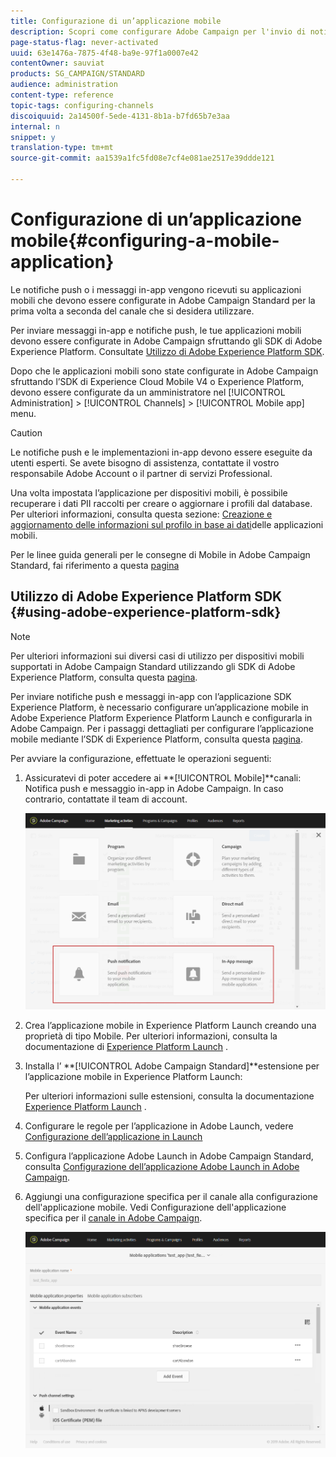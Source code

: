 ```yaml
---
title: Configurazione di un’applicazione mobile
description: Scopri come configurare Adobe Campaign per l'invio di notifiche push o messaggi in-app tramite SDK V4 o l'SDK della piattaforma Experience.
page-status-flag: never-activated
uuid: 63e1476a-7875-4f48-ba9e-97f1a0007e42
contentOwner: sauviat
products: SG_CAMPAIGN/STANDARD
audience: administration
content-type: reference
topic-tags: configuring-channels
discoiquuid: 2a14500f-5ede-4131-8b1a-b7fd65b7e3aa
internal: n
snippet: y
translation-type: tm+mt
source-git-commit: aa1539a1fc5fd08e7cf4e081ae2517e39ddde121

---
```



# Configurazione di un’applicazione mobile{#configuring-a-mobile-application}

Le notifiche push o i messaggi in-app vengono ricevuti su applicazioni mobili che devono essere configurate in Adobe Campaign Standard per la prima volta a seconda del canale che si desidera utilizzare.

Per inviare messaggi in-app e notifiche push, le tue applicazioni mobili devono essere configurate in Adobe Campaign sfruttando gli SDK di Adobe Experience Platform. Consultate [Utilizzo di Adobe Experience Platform SDK](#using-adobe-experience-platform-sdk).

Dopo che le applicazioni mobili sono state configurate in Adobe Campaign sfruttando l’SDK di Experience Cloud Mobile V4 o Experience Platform, devono essere configurate da un amministratore nel [!UICONTROL Administration] > [!UICONTROL Channels] > [!UICONTROL Mobile app] menu.

>[!CAUTION]
>
>Le notifiche push e le implementazioni in-app devono essere eseguite da utenti esperti. Se avete bisogno di assistenza, contattate il vostro responsabile Adobe Account o il partner di servizi Professional.

Una volta impostata l’applicazione per dispositivi mobili, è possibile recuperare i dati PII raccolti per creare o aggiornare i profili dal database. Per ulteriori informazioni, consulta questa sezione: [Creazione e aggiornamento delle informazioni sul profilo in base ai dati](../../channels/using/updating-profile-with-mobile-app-data.md)delle applicazioni mobili.

Per le linee guida generali per le consegne di Mobile in Adobe Campaign Standard, fai riferimento a questa [pagina](https://helpx.adobe.com/campaign/kb/acs-mobile.html)

## Utilizzo di Adobe Experience Platform SDK {#using-adobe-experience-platform-sdk}

>[!Note]
>
>Per ulteriori informazioni sui diversi casi di utilizzo per dispositivi mobili supportati in Adobe Campaign Standard utilizzando gli SDK di Adobe Experience Platform, consulta questa [pagina](https://helpx.adobe.com/campaign/kb/configure-launch-rules-acs-use-cases.html).

Per inviare notifiche push e messaggi in-app con l’applicazione SDK Experience Platform, è necessario configurare un’applicazione mobile in Adobe Experience Platform Experience Platform Launch e configurarla in Adobe Campaign. Per i passaggi dettagliati per configurare l’applicazione mobile mediante l’SDK di Experience Platform, consulta questa [pagina](https://helpx.adobe.com/campaign/kb/configuring-app-sdkv4.html).

Per avviare la configurazione, effettuate le operazioni seguenti:

1. Assicuratevi di poter accedere ai **[!UICONTROL Mobile]**canali: Notifica push e messaggio in-app in Adobe Campaign. In caso contrario, contattate il team di account.

   ![](assets/launch_1.png)

1. Crea l’applicazione mobile in Experience Platform Launch creando una proprietà di tipo Mobile. Per ulteriori informazioni, consulta la documentazione di [Experience Platform Launch](https://aep-sdks.gitbook.io/docs/getting-started/create-a-mobile-property#create-a-new-mobile-property) .
1. Installa l’ **[!UICONTROL Adobe Campaign Standard]**estensione per l’applicazione mobile in Experience Platform Launch:

   Per ulteriori informazioni sulle estensioni, consulta la documentazione [Experience Platform Launch](https://aep-sdks.gitbook.io/docs/using-mobile-extensions/adobe-campaign-standard) .

1. Configurare le regole per l’applicazione in Adobe Launch, vedere [Configurazione dell’applicazione in Launch](https://helpx.adobe.com/campaign/kb/config-app-in-launch.html#Step1Createdataelements)
1. Configura l’applicazione Adobe Launch in Adobe Campaign Standard, consulta [Configurazione dell’applicazione Adobe Launch in Adobe Campaign](https://helpx.adobe.com/campaign/kb/configuring-app-sdk.html#SettingupyourAdobeLaunchapplicationinAdobeCampaign).
1. Aggiungi una configurazione specifica per il canale alla configurazione dell&#39;applicazione mobile. Vedi Configurazione dell&#39;applicazione specifica per il [canale in Adobe Campaign](https://helpx.adobe.com/campaign/kb/configuring-app-sdk.html#ChannelspecificapplicationconfigurationinAdobeCampaign).

   ![](assets/launch_2.png)
